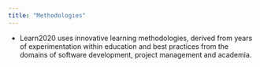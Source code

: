 ```yaml
---
title: "Methodologies"
---
```


- Learn2020 uses innovative learning methodologies, derived from years of experimentation within education and best practices from the domains of software development, project management and academia.<span id='UlKcTNl00'/>
